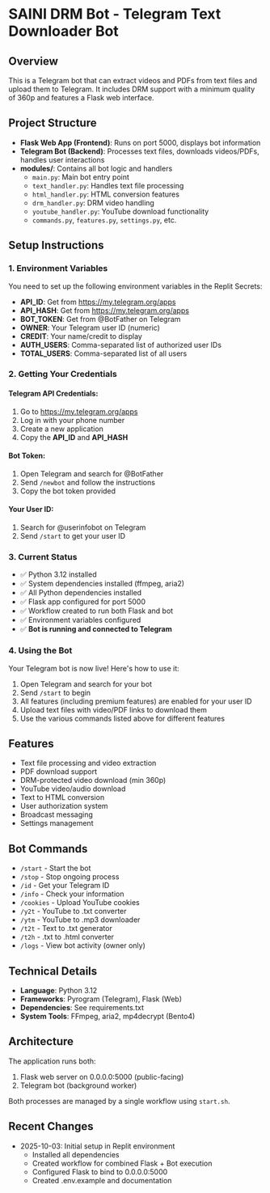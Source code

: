 # SAINI DRM Bot - Telegram Text Downloader Bot

## Overview
This is a Telegram bot that can extract videos and PDFs from text files and upload them to Telegram. It includes DRM support with a minimum quality of 360p and features a Flask web interface.

## Project Structure
- **Flask Web App (Frontend)**: Runs on port 5000, displays bot information
- **Telegram Bot (Backend)**: Processes text files, downloads videos/PDFs, handles user interactions
- **modules/**: Contains all bot logic and handlers
  - `main.py`: Main bot entry point
  - `text_handler.py`: Handles text file processing
  - `html_handler.py`: HTML conversion features
  - `drm_handler.py`: DRM video handling
  - `youtube_handler.py`: YouTube download functionality
  - `commands.py`, `features.py`, `settings.py`, etc.

## Setup Instructions

### 1. Environment Variables
You need to set up the following environment variables in the Replit Secrets:

- **API_ID**: Get from https://my.telegram.org/apps
- **API_HASH**: Get from https://my.telegram.org/apps
- **BOT_TOKEN**: Get from @BotFather on Telegram
- **OWNER**: Your Telegram user ID (numeric)
- **CREDIT**: Your name/credit to display
- **AUTH_USERS**: Comma-separated list of authorized user IDs
- **TOTAL_USERS**: Comma-separated list of all users

### 2. Getting Your Credentials

#### Telegram API Credentials:
1. Go to https://my.telegram.org/apps
2. Log in with your phone number
3. Create a new application
4. Copy the **API_ID** and **API_HASH**

#### Bot Token:
1. Open Telegram and search for @BotFather
2. Send `/newbot` and follow the instructions
3. Copy the bot token provided

#### Your User ID:
1. Search for @userinfobot on Telegram
2. Send `/start` to get your user ID

### 3. Current Status
- ✅ Python 3.12 installed
- ✅ System dependencies installed (ffmpeg, aria2)
- ✅ All Python dependencies installed
- ✅ Flask app configured for port 5000
- ✅ Workflow created to run both Flask and bot
- ✅ Environment variables configured
- ✅ **Bot is running and connected to Telegram**

### 4. Using the Bot
Your Telegram bot is now live! Here's how to use it:
1. Open Telegram and search for your bot
2. Send `/start` to begin
3. All features (including premium features) are enabled for your user ID
4. Upload text files with video/PDF links to download them
5. Use the various commands listed above for different features

## Features
- Text file processing and video extraction
- PDF download support
- DRM-protected video download (min 360p)
- YouTube video/audio download
- Text to HTML conversion
- User authorization system
- Broadcast messaging
- Settings management

## Bot Commands
- `/start` - Start the bot
- `/stop` - Stop ongoing process
- `/id` - Get your Telegram ID
- `/info` - Check your information
- `/cookies` - Upload YouTube cookies
- `/y2t` - YouTube to .txt converter
- `/ytm` - YouTube to .mp3 downloader
- `/t2t` - Text to .txt generator
- `/t2h` - .txt to .html converter
- `/logs` - View bot activity (owner only)

## Technical Details
- **Language**: Python 3.12
- **Frameworks**: Pyrogram (Telegram), Flask (Web)
- **Dependencies**: See requirements.txt
- **System Tools**: FFmpeg, aria2, mp4decrypt (Bento4)

## Architecture
The application runs both:
1. Flask web server on 0.0.0.0:5000 (public-facing)
2. Telegram bot (background worker)

Both processes are managed by a single workflow using `start.sh`.

## Recent Changes
- 2025-10-03: Initial setup in Replit environment
  - Installed all dependencies
  - Created workflow for combined Flask + Bot execution
  - Configured Flask to bind to 0.0.0.0:5000
  - Created .env.example and documentation
